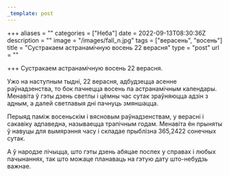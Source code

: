 ```yaml
---
_template: post
---
```





+++
aliases = ""
categories = ["Неба"]
date = 2022-09-13T08:30:36Z
description = ""
image = "/images/fall_n.jpg"
tags = ["верасень", "восень"]
title = "Сустракаем астранамічную восень 22 верасня"
type = "post"
url = ""

+++
Сустракаем астранамічную восень 22 верасня.  
  
Ужо на наступным тыдні, 22 верасня, адбудзецца асенне раўнадзенства, то бок пачнецца восень па астранамічным календары. Менавіта ў гэты дзень светлы і цёмны час сутак зраўняюцца адзін з адным, а далей светлавыя дні пачнуць змяншацца.  
  
Перыяд паміж восеньскім і вясновым раўнадзенствам, у верасні і сакавіку адпаведна, называецца трапічным годам. Менавіта ён прыняты ў навуцы для вымярэння часу і складае прыблізна 365,2422 сонечных сутак.  
  
А ў народзе лічыцца, што гэты дзень абяцае поспех у справах і любых пачынаннях, так што можаце планаваць на гэтую дату што-небудзь важнае.
